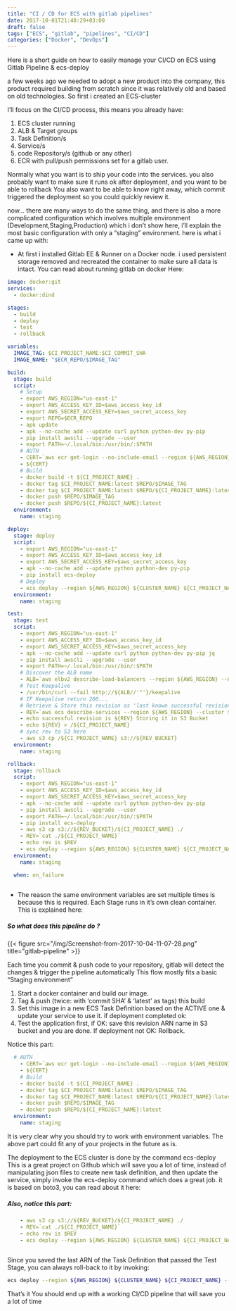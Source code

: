 ```yaml
---
title: "CI / CD for ECS with gitlab pipelines"
date: 2017-10-01T21:40:29+03:00
draft: false
tags: ["ECS", "gitlab", "pipelines", "CI/CD"]
categories: ["Docker", "DevOps"]
---
```


Here is a short guide on how to easily manage your CI/CD on ECS using Gitlab Pipeline & ecs-deploy

a few weeks ago we needed to adopt a new product into the company, this product required building from scratch since it was relatively old and based on old technologies.
So first i created an ECS-cluster

I’ll focus on the CI/CD process, this means you already have:
1. ECS cluster running
2. ALB & Target groups
3. Task Definition/s
4. Service/s
5. code Repository/s (github or any other)
6. ECR with pull/push permissions set for a gitlab user.

Normally what you want is to ship your code into the services. you also probably want to make sure it runs ok after deployment, and you want to be able to rollback
You also want to be able to know right away, which commit triggered the deployment so you could quickly review it.

now… there are many ways to do the same thing, and there is also a more complicated configuration which involves multiple environment (Development,Staging,Production) which i don’t show here, i’ll explain the most basic configuration with only a “staging” environment. here is what i came up with:

* At first i installed Gitlab EE & Runner on a Docker node. i used persistent storage removed and recreated the container to make sure all data is intact.
You can read about running gitlab on docker Here:

~~~yaml
image: docker:git
services:
  - docker:dind

stages:
  - build
  - deploy
  - test
  - rollback

variables:
  IMAGE_TAG: $CI_PROJECT_NAME:$CI_COMMIT_SHA
  IMAGE_NAME: "$ECR_REPO/$IMAGE_TAG"

build:
  stage: build
  script:
    # Setup
    - export AWS_REGION="us-east-1"
    - export AWS_ACCESS_KEY_ID=$aws_access_key_id
    - export AWS_SECRET_ACCESS_KEY=$aws_secret_access_key
    - export REPO=$ECR_REPO
    - apk update
    - apk --no-cache add --update curl python python-dev py-pip
    - pip install awscli --upgrade --user
    - export PATH=~/.local/bin:/usr/bin/:$PATH
    # AUTH
    - CERT=`aws ecr get-login --no-include-email --region ${AWS_REGION}`
    - ${CERT}
    # Build
    - docker build -t ${CI_PROJECT_NAME} .
    - docker tag $CI_PROJECT_NAME:latest $REPO/$IMAGE_TAG
    - docker tag $CI_PROJECT_NAME:latest $REPO/${CI_PROJECT_NAME}:latest
    - docker push $REPO/$IMAGE_TAG
    - docker push $REPO/${CI_PROJECT_NAME}:latest
  environment:
    name: staging

deploy:
  stage: deploy
  script:
    - export AWS_REGION="us-east-1"
    - export AWS_ACCESS_KEY_ID=$aws_access_key_id
    - export AWS_SECRET_ACCESS_KEY=$aws_secret_access_key
    - apk --no-cache add --update python python-dev py-pip
    - pip install ecs-deploy
    # Deploy
    - ecs deploy --region ${AWS_REGION} ${CLUSTER_NAME} ${CI_PROJECT_NAME} --tag ${CI_COMMIT_SHA}
  environment:
    name: staging

test:
  stage: test
  script:
    - export AWS_REGION="us-east-1"
    - export AWS_ACCESS_KEY_ID=$aws_access_key_id
    - export AWS_SECRET_ACCESS_KEY=$aws_secret_access_key
    - apk --no-cache add --update curl python python-dev py-pip jq
    - pip install awscli --upgrade --user
    - export PATH=~/.local/bin:/usr/bin/:$PATH
    # Discover the ALB name
    - ALB=`aws elbv2 describe-load-balancers --region ${AWS_REGION} --names ${CI_PROJECT_NAME} | jq .LoadBalancers[0].DNSName`
    # Test Keepalive
    - /usr/bin/curl --fail http://${ALB//'"'}/keepalive
    # IF Keepalive return 200...
    # Retrieve & Store this revision as 'last known successful revision' in S3 Bucket
    - REV=`aws ecs describe-services --region ${AWS_REGION} --cluster ${CLUSTER_NAME} --service ${CI_PROJECT_NAME} |jq -r '.services[0].deployments[0].taskDefinition'`
    - echo successful revision is ${REV} Storing it in S3 Bucket
    - echo ${REV} > /${CI_PROJECT_NAME}
    # sync rev to S3 here
    - aws s3 cp /${CI_PROJECT_NAME} s3://${REV_BUCKET}
  environment:
    name: staging

rollback:
  stage: rollback
  script:
    - export AWS_REGION="us-east-1"
    - export AWS_ACCESS_KEY_ID=$aws_access_key_id
    - export AWS_SECRET_ACCESS_KEY=$aws_secret_access_key
    - apk --no-cache add --update curl python python-dev py-pip
    - pip install awscli --upgrade --user
    - export PATH=~/.local/bin:/usr/bin/:$PATH
    - pip install ecs-deploy
    - aws s3 cp s3://${REV_BUCKET}/${CI_PROJECT_NAME} ./
    - REV=`cat ./${CI_PROJECT_NAME}`
    - echo rev is $REV
    - ecs deploy --region ${AWS_REGION} ${CLUSTER_NAME} ${CI_PROJECT_NAME} --task ${REV}
  environment:
    name: staging

  when: on_failure
  
~~~

* The reason the same environment variables are set multiple times is because this is required.
Each Stage runs in it’s own clean container. This is explained here:


##### So what does this pipeline do ?


{{< figure src="/img/Screenshot-from-2017-10-04-11-07-28.png" title="gitlab-pipeline" >}}

Each time you commit & push code to your repository, gitlab will detect the changes & trigger the pipeline automatically
This flow mostly fits a basic “Staging environment”

1. Start a docker container and build our image.
2. Tag & push (twice: with ‘commit SHA’ & ‘latest’ as tags) this build
3. Set this image in a new ECS Task Definition based on the ACTIVE one & update your service to use it.
if deployment completed ok:
4. Test the application first, if OK: save this revision ARN name in S3 bucket and you are done.
If deployment not OK: Rollback.

Notice this part:
~~~yaml
  # AUTH
    - CERT=`aws ecr get-login --no-include-email --region ${AWS_REGION}`
    - ${CERT}
    # Build
    - docker build -t ${CI_PROJECT_NAME} .
    - docker tag $CI_PROJECT_NAME:latest $REPO/$IMAGE_TAG
    - docker tag $CI_PROJECT_NAME:latest $REPO/${CI_PROJECT_NAME}:latest
    - docker push $REPO/$IMAGE_TAG
    - docker push $REPO/${CI_PROJECT_NAME}:latest
  environment:
    name: staging
~~~

It is very clear why you should try to work with environment variables.
The above part could fit any of your projects in the future as is.


The deployment to the ECS cluster is done by the command ecs-deploy
This is a great project on Github which will save you a lot of time, instead of manipulating json files to create new task definition, and then update the service,
simply invoke the ecs-deploy command which does a great job. it is based on boto3, you can read about it here:


##### Also, notice this part:
~~~yaml
    - aws s3 cp s3://${REV_BUCKET}/${CI_PROJECT_NAME} ./
    - REV=`cat ./${CI_PROJECT_NAME}`
    - echo rev is $REV
    - ecs deploy --region ${AWS_REGION} ${CLUSTER_NAME} ${CI_PROJECT_NAME} --task ${REV}
    
~~~

Since you saved the last ARN of the Task Definition that passed the Test Stage, you can always roll-back to it by invoking:

~~~bash
ecs deploy --region ${AWS_REGION} ${CLUSTER_NAME} ${CI_PROJECT_NAME} --task ${REV}
~~~

That’s it
You should end up with a working CI/CD pipeline that will save you a lot of time


